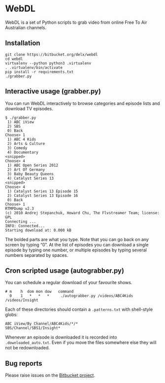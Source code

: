 # WebDL #

WebDL is a set of Python scripts to grab video from online Free To Air Australian channels.


## Installation

    git clone https://bitbucket.org/delx/webdl
    cd webdl
    virtualenv --python python3 .virtualenv
    . .virtualenv/bin/activate
    pip install -r requirements.txt
    ./grabber.py


## Interactive usage (grabber.py)

You can run WebDL interactively to browse categories and episode lists and download TV episodes.

```
$ ./grabber.py
 1) ABC iView
 2) SBS
 0) Back
Choose> 1
 1) ABC 4 Kids
 2) Arts & Culture
 3) Comedy
 4) Documentary
<snipped>
Choose> 4
 1) ABC Open Series 2012
 2) Art Of Germany
 3) Baby Beauty Queens
 4) Catalyst Series 13
<snipped>
Choose> 4
 1) Catalyst Series 13 Episode 15
 2) Catalyst Series 13 Episode 16
 0) Back
Choose> 1
RTMPDump v2.3
(c) 2010 Andrej Stepanchuk, Howard Chu, The Flvstreamer Team; license: GPL
Connecting ...
INFO: Connected...
Starting download at: 0.000 kB
```

The bolded parts are what you type. Note that you can go back on any screen by typing “0”. At the list of episodes you can download a single episode by typing one number, or multiple episodes by typing several numbers separated by spaces.



## Cron scripted usage (autograbber.py)

You can schedule a regular download of your favourite shows.

```
# m    h  dom mon dow   command
  0    1   *   *   *     ./autograbber.py /videos/ABC4Kids /videos/Insight
```

Each of these directories should contain a `.patterns.txt` with shell-style globs:

```
ABC iView/By Channel/ABC4Kids/*/*
SBS/Channel/SBS1/Insight*
```

Whenever an episode is downloaded it is recorded into `.downloaded_auto.txt`. Even if you move the files somewhere else they will not be redownloaded.


## Bug reports

Please raise issues on the [Bitbucket project](https://bitbucket.org/delx/webdl/issues?status=new&status=open).
